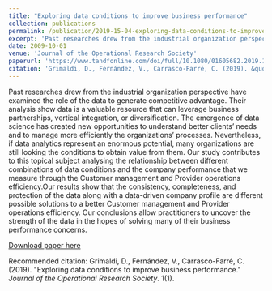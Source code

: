 ```yaml
---
title: "Exploring data conditions to improve business performance"
collection: publications
permalink: /publication/2019-15-04-exploring-data-conditions-to-improve-business-performance
excerpt: 'Past researches drew from the industrial organization perspective have examined the role of the data to generate competitive advantage. Their analysis show data is a valuable resource that can leverage business partnerships, vertical integration, or diversification. The emergence of data science has created new opportunities to understand better clients’ needs and to manage more efficiently the organizations’ processes. Nevertheless, if data analytics represent an enormous potential, many organizations are still looking the conditions to obtain value from them. Our study contributes to this topical subject analysing the relationship between different combinations of data conditions and the company performance that we measure through the Customer management and Provider operations efficiency.Our results show that the consistency, completeness, and protection of the data along with a data-driven company profile are different possible solutions to a better Customer management and Provider operations efficiency. Our conclusions allow practitioners to uncover the strength of the data in the hopes of solving many of their business performance concerns.'
date: 2009-10-01
venue: 'Journal of the Operational Research Society'
paperurl: 'https://www.tandfonline.com/doi/full/10.1080/01605682.2019.1590136'
citation: 'Grimaldi, D., Fernández, V., Carrasco-Farré, C. (2019). &quot;Exploring data conditions to improve business performance.&quot; <i>Journal of the Operational Research Society</i>. 1(1).'
---
```

Past researches drew from the industrial organization perspective have examined the role of the data to generate competitive advantage. Their analysis show data is a valuable resource that can leverage business partnerships, vertical integration, or diversification. The emergence of data science has created new opportunities to understand better clients’ needs and to manage more efficiently the organizations’ processes. Nevertheless, if data analytics represent an enormous potential, many organizations are still looking the conditions to obtain value from them. Our study contributes to this topical subject analysing the relationship between different combinations of data conditions and the company performance that we measure through the Customer management and Provider operations efficiency.Our results show that the consistency, completeness, and protection of the data along with a data-driven company profile are different possible solutions to a better Customer management and Provider operations efficiency. Our conclusions allow practitioners to uncover the strength of the data in the hopes of solving many of their business performance concerns.

[Download paper here](http://academicpages.github.io/files/paper1.pdf)

Recommended citation: Grimaldi, D., Fernández, V., Carrasco-Farré, C. (2019). "Exploring data conditions to improve business performance." <i>Journal of the Operational Research Society</i>. 1(1).